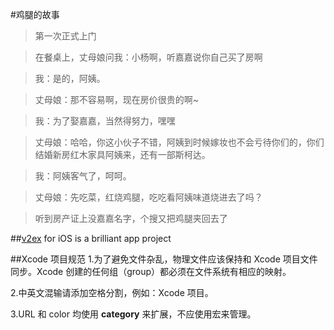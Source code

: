 #鸡腿的故事
> 第一次正式上门 

> 在餐桌上，丈母娘问我：小杨啊，听嘉嘉说你自己买了房啊   

> 我：是的，阿姨。 

> 丈母娘：那不容易啊，现在房价很贵的啊~ 

> 我：为了娶嘉嘉，当然得努力，嘿嘿 
 
>  丈母娘：哈哈，你这小伙子不错，阿姨到时候嫁妆也不会亏待你们的，你们结婚新房红木家具阿姨来，还有一部斯柯达。 
 
> 我：阿姨客气了，呵呵。 
  
> 丈母娘：先吃菜，红烧鸡腿，吃吃看阿姨味道烧进去了吗？ 


> 听到房产证上没嘉嘉名字，个搜又把鸡腿夹回去了

##[v2ex](https://github.com/singro/v2ex) for iOS is a brilliant app project  

##Xcode 项目规范
1.为了避免文件杂乱，物理文件应该保持和 Xcode 项目文件同步。Xcode 创建的任何组（group）都必须在文件系统有相应的映射。

2.中英文混输请添加空格分割，例如：Xcode 项目。

3.URL 和 color 均使用 **category** 来扩展，不应使用宏来管理。
